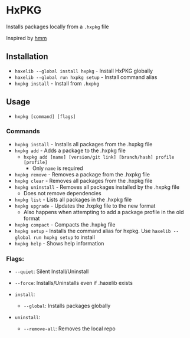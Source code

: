 # HxPKG

Installs packages locally from a `.hxpkg` file

Inspired by [hmm](https://github.com/andywhite37/hmm)

## Installation

- `haxelib --global install hxpkg` - Install HxPKG globally
- `haxelib --global run hxpkg setup` - Install command alias
- `hxpkg install` - Install from `.hxpkg`

## Usage

- `hxpkg [command] [flags]`

### Commands

- `hxpkg install` - Installs all packages from the .hxpkg file
- `hxpkg add` - Adds a package to the .hxpkg file
  - `hxpkg add [name] [version/git link] [branch/hash] profile [profile]`
    - Only `name` is required
- `hxpkg remove` - Removes a package from the .hxpkg file
- `hxpkg clear` - Removes all packages from the .hxpkg file
- `hxpkg uninstall` - Removes all packages installed by the .hxpkg file
  - Does not remove dependencies
- `hxpkg list` - Lists all packages in the .hxpkg file
- `hxpkg upgrade` - Updates the .hxpkg file to the new format
  - Also happens when attempting to add a package profile in the old format
- `hxpkg compact` - Compacts the .hxpkg file
- `hxpkg setup` - Installs the command alias for hxpkg. Use `haxelib --global run hxpkg setup` to install
- `hxpkg help` - Shows help information

### Flags:

- `--quiet`: Silent Install/Uninstall
- `--force`: Installs/Uninstalls even if .haxelib exists

- `install`:
  - `--global`: Installs packages globally
- `uninstall`:
  - `--remove-all`: Removes the local repo
